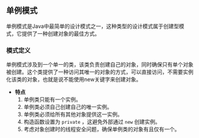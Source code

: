 ## 单例模式
单例模式是Java中最简单的设计模式之一，这种类型的设计模式属于创建型模式，它提供了一种创建对象的最佳方式。
### 模式定义
单例模式涉及到一个单一的类，该类负责创建自己的对象，同时确保只有单个对象被创建。这个类提供了一种访问其唯一的对象的方式，可以直接访问，不需要实例化该类的对象，也就是说不能使用new关键字来创建对象。
- **特点**  
	1. 单例类只能有一个实例。 
	2. 单例类必须自己创建自己的唯一实例。
	3. 单例类必须给所有其他对象提供这一实例。
	4. 构造函数设置为 `private` ，这避免外部通过 `new` 创建实例。
	5. 考虑对象创建时的线程安全问题，确保单例类的对象有且仅有一个。